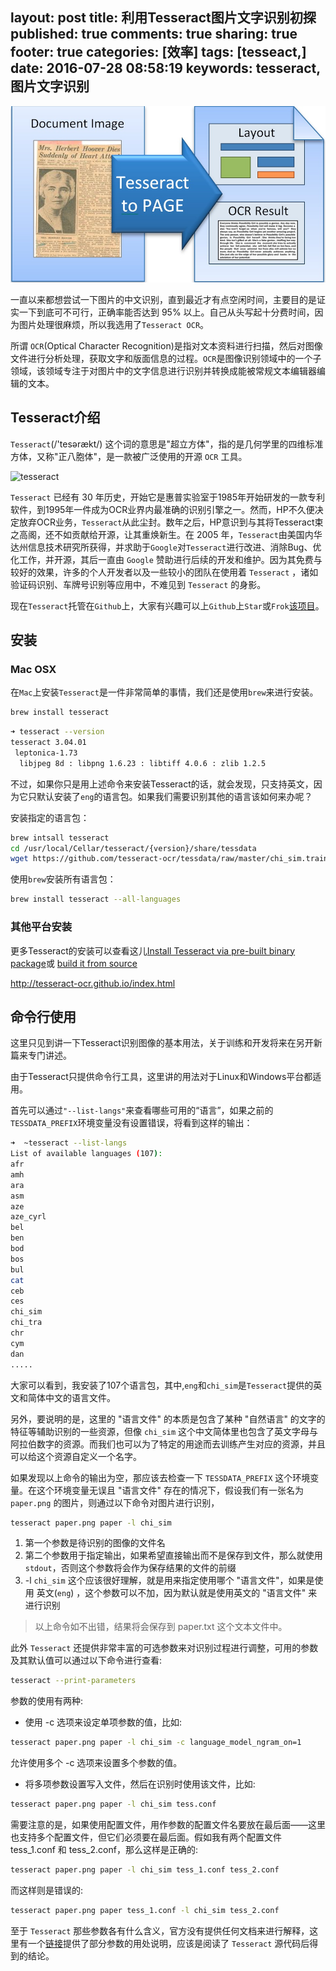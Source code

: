 layout: post
title: 利用Tesseract图片文字识别初探
published: true
comments: true
sharing: true
footer: true
categories: [效率]
tags: [tesseact,]
date: 2016-07-28 08:58:19
keywords: tesseract, 图片文字识别
---

![tesseract-to-pages](/images/blog/tesseract-to-pages.png)

一直以来都想尝试一下图片的中文识别，直到最近才有点空闲时间，主要目的是证实一下到底可不可行，正确率能否达到 95% 以上。自己从头写起十分费时间，因为图片处理很麻烦，所以我选用了`Tesseract OCR`。

所谓 `OCR`(Optical Character Recognition)是指对文本资料进行扫描，然后对图像文件进行分析处理，获取文字和版面信息的过程。`OCR`是图像识别领域中的一个子领域，该领域专注于对图片中的文字信息进行识别并转换成能被常规文本编辑器编辑的文本。

<!-- more -->
## Tesseract介绍

`Tesseract`(/'tesərækt/) 这个词的意思是"超立方体"，指的是几何学里的四维标准方体，又称"正八胞体"，是一款被广泛使用的开源 `OCR` 工具。

![tesseract](http://linusp.github.io/assets/img/tesseract.gif)

`Tesseract` 已经有 30 年历史，开始它是惠普实验室于1985年开始研发的一款专利软件，到1995年一件成为OCR业界内最准确的识别引擎之一。然而，HP不久便决定放弃OCR业务，`Tesseract`从此尘封。数年之后，HP意识到与其将Tesseract束之高阁，还不如贡献给开源，让其重焕新生。在 2005 年，`Tesseract`由美国内华达州信息技术研究所获得，并求助于`Google`对`Tesseract`进行改进、消除Bug、优化工作，并开源，其后一直由 `Google` 赞助进行后续的开发和维护。因为其免费与较好的效果，许多的个人开发者以及一些较小的团队在使用着 `Tesseract` ，诸如验证码识别、车牌号识别等应用中，不难见到 `Tesseract` 的身影。

现在`Tesseract`托管在`Github`上，大家有兴趣可以上`Github`上`Star`或`Frok`[该项目](https://github.com/tesseract-ocr/tesseract)。

## 安装

### Mac OSX

在`Mac`上安装`Tesseract`是一件非常简单的事情，我们还是使用`brew`来进行安装。


```bash
brew install tesseract
```


```bash
➜ tesseract --version
tesseract 3.04.01
 leptonica-1.73
  libjpeg 8d : libpng 1.6.23 : libtiff 4.0.6 : zlib 1.2.5
```

不过，如果你只是用上述命令来安装Tesseract的话，就会发现，只支持英文，因为它只默认安装了`eng`的语言包。如果我们需要识别其他的语言该如何来办呢？

安装指定的语言包：

```bash
brew intsall tesseract
cd /usr/local/Cellar/tesseract/{version}/share/tessdata
wget https://github.com/tesseract-ocr/tessdata/raw/master/chi_sim.traineddata
```

使用`brew`安装所有语言包：

```bash
brew install tesseract --all-languages
```

### 其他平台安装

更多Tesseract的安装可以查看这儿[Install Tesseract via pre-built binary package](https://github.com/tesseract-ocr/tesseract/wiki)或 [build it from source](https://github.com/tesseract-ocr/tesseract/wiki/Compiling)

http://tesseract-ocr.github.io/index.html

## 命令行使用

这里只见到讲一下Tesseract识别图像的基本用法，关于训练和开发将来在另开新篇来专门讲述。

由于Tesseract只提供命令行工具，这里讲的用法对于Linux和Windows平台都适用。

首先可以通过`"--list-langs"`来查看哪些可用的“语言”，如果之前的`TESSDATA_PREFIX`环境变量没有设置错误，将看到这样的输出：

```bash
➜  ~tesseract --list-langs
List of available languages (107):
afr
amh
ara
asm
aze
aze_cyrl
bel
ben
bod
bos
bul
cat
ceb
ces
chi_sim
chi_tra
chr
cym
dan
.....
```

大家可以看到，我安装了107个语言包，其中,`eng`和`chi_sim`是`Tesseract`提供的英文和简体中文的语言文件。

另外，要说明的是，这里的 "语言文件" 的本质是包含了某种 "自然语言" 的文字的特征等辅助识别的一些资源，但像 `chi_sim` 这个中文简体里也包含了英文字母与阿拉伯数字的资源。而我们也可以为了特定的用途而去训练产生对应的资源，并且可以给这个资源自定义一个名字。

如果发现以上命令的输出为空，那应该去检查一下 `TESSDATA_PREFIX` 这个环境变量。在这个环境变量无误且 "语言文件" 存在的情况下，假设我们有一张名为 `paper.png` 的图片，则通过以下命令对图片进行识别，

```bash
tesseract paper.png paper -l chi_sim
```

1. 第一个参数是待识别的图像的文件名
1. 第二个参数用于指定输出，如果希望直接输出而不是保存到文件，那么就使用 `stdout`，否则这个参数将会作为保存结果的文件的前缀
1. -l `chi_sim` 这个应该很好理解，就是用来指定使用哪个 "语言文件"，如果是使用 英文(`eng`) ，这个参数可以不加，因为默认就是使用英文的 "语言文件" 来进行识别

> 以上命令如不出错，结果将会保存到 paper.txt 这个文本文件中。

此外 `Tesseract` 还提供非常丰富的可选参数来对识别过程进行调整，可用的参数及其默认值可以通过以下命令进行查看:

```bash
tesseract --print-parameters
```

参数的使用有两种:

* 使用 -c 选项来设定单项参数的值，比如:

```bash
tesseract paper.png paper -l chi_sim -c language_model_ngram_on=1
```

允许使用多个 -c 选项来设置多个参数的值。

* 将多项参数设置写入文件，然后在识别时使用该文件，比如:

```bash
tesseract paper.png paper -l chi_sim tess.conf
```

需要注意的是，如果使用配置文件，用作参数的配置文件名要放在最后面——这里也支持多个配置文件，但它们必须要在最后面。假如我有两个配置文件 tess_1.conf 和 tess_2.conf，那么这样是正确的:
```bash
tesseract paper.png paper -l chi_sim tess_1.conf tess_2.conf
```

而这样则是错误的:

```bash
tesseract paper.png paper tess_1.conf -l chi_sim tess_2.conf
```

至于 `Tesseract` 那些参数各有什么含义，官方没有提供任何文档来进行解释，这里有一个[链接](http://www.sk-spell.sk.cx/tesseract-ocr-parameters-in-302-version)提供了部分参数的用处说明，应该是阅读了 `Tesseract` 源代码后得到的结论。

